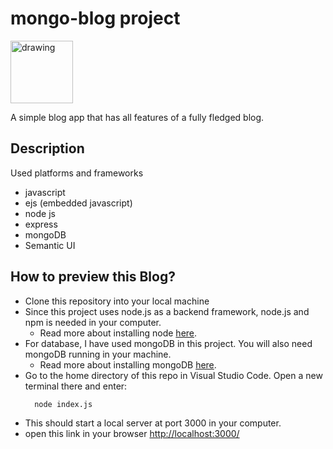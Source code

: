 # mongo-blog project

<img src="https://image.flaticon.com/icons/svg/14/14460.svg" alt="drawing" width="100"/>

A simple blog app that has all features of a fully fledged blog.
## Description
Used platforms and frameworks
  * javascript
  * ejs (embedded javascript)
  * node js
  * express
  * mongoDB
  * Semantic UI
  
## How to preview this Blog?
* Clone this repository into your local machine
* Since this project uses node.js as a backend framework, node.js and npm is needed in your computer.
  * Read more about installing node [here](https://nodejs.org/).
* For database, I have used mongoDB in this project. You will also need mongoDB running in your machine.
  * Read more about installing mongoDB [here](https://www.mongodb.com/).
* Go to the home directory of this repo in Visual Studio Code. Open a new terminal there and enter:
  ```
    node index.js
  ```
* This should start a local server at port 3000 in your computer.
* open this link in your browser [http://localhost:3000/](http://localhost:3000/)
